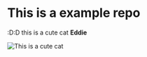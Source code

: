 # This is a example repo

:D:D
this is a cute cat **Eddie**

![This is a cute cat](https://external-preview.redd.it/Fstwa20tLzjOCokJezRISCwu4KGxsTFGpQrd_40miFA.gif?format=mp4&s=4a9aaca5813d81176eeed99df6fd55657a18ab8b)